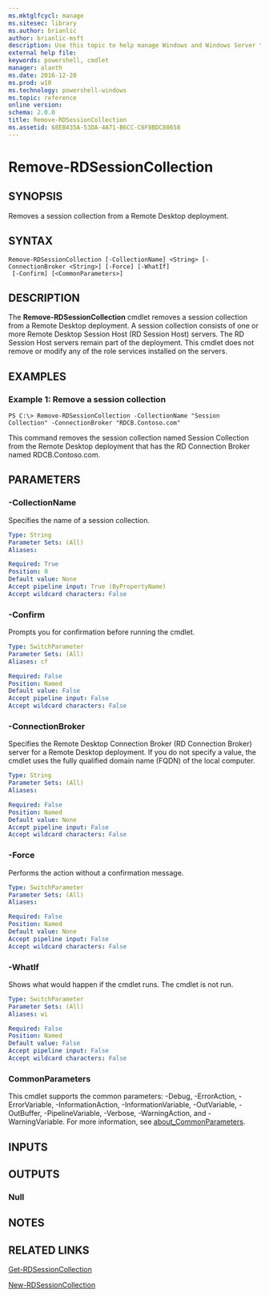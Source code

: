 ```yaml
---
ms.mktglfcycl: manage
ms.sitesec: library
ms.author: brianlic
author: brianlic-msft
description: Use this topic to help manage Windows and Windows Server technologies with Windows PowerShell.
external help file: 
keywords: powershell, cmdlet
manager: alanth
ms.date: 2016-12-20
ms.prod: w10
ms.technology: powershell-windows
ms.topic: reference
online version: 
schema: 2.0.0
title: Remove-RDSessionCollection
ms.assetid: 68EB435A-53DA-4A71-B6CC-C6F8BDC80658
---
```


# Remove-RDSessionCollection

## SYNOPSIS
Removes a session collection from a Remote Desktop deployment.

## SYNTAX

```
Remove-RDSessionCollection [-CollectionName] <String> [-ConnectionBroker <String>] [-Force] [-WhatIf]
 [-Confirm] [<CommonParameters>]
```

## DESCRIPTION
The **Remove-RDSessionCollection** cmdlet removes a session collection from a Remote Desktop deployment.
A session collection consists of one or more Remote Desktop Session Host (RD Session Host) servers.
The RD Session Host servers remain part of the deployment.
This cmdlet does not remove or modify any of the role services installed on the servers.

## EXAMPLES

### Example 1: Remove a session collection
```
PS C:\> Remove-RDSessionCollection -CollectionName "Session Collection" -ConnectionBroker "RDCB.Contoso.com"
```

This command removes the session collection named Session Collection from the Remote Desktop deployment that has the RD Connection Broker named RDCB.Contoso.com.

## PARAMETERS

### -CollectionName
Specifies the name of a session collection.

```yaml
Type: String
Parameter Sets: (All)
Aliases: 

Required: True
Position: 0
Default value: None
Accept pipeline input: True (ByPropertyName)
Accept wildcard characters: False
```

### -Confirm
Prompts you for confirmation before running the cmdlet.

```yaml
Type: SwitchParameter
Parameter Sets: (All)
Aliases: cf

Required: False
Position: Named
Default value: False
Accept pipeline input: False
Accept wildcard characters: False
```

### -ConnectionBroker
Specifies the Remote Desktop Connection Broker (RD Connection Broker) server for a Remote Desktop deployment.
If you do not specify a value, the cmdlet uses the fully qualified domain name (FQDN) of the local computer.

```yaml
Type: String
Parameter Sets: (All)
Aliases: 

Required: False
Position: Named
Default value: None
Accept pipeline input: False
Accept wildcard characters: False
```

### -Force
Performs the action without a confirmation message.

```yaml
Type: SwitchParameter
Parameter Sets: (All)
Aliases: 

Required: False
Position: Named
Default value: None
Accept pipeline input: False
Accept wildcard characters: False
```

### -WhatIf
Shows what would happen if the cmdlet runs.
The cmdlet is not run.

```yaml
Type: SwitchParameter
Parameter Sets: (All)
Aliases: wi

Required: False
Position: Named
Default value: False
Accept pipeline input: False
Accept wildcard characters: False
```

### CommonParameters
This cmdlet supports the common parameters: -Debug, -ErrorAction, -ErrorVariable, -InformationAction, -InformationVariable, -OutVariable, -OutBuffer, -PipelineVariable, -Verbose, -WarningAction, and -WarningVariable. For more information, see [about_CommonParameters](http://go.microsoft.com/fwlink/?LinkID=113216).

## INPUTS

## OUTPUTS

### Null

## NOTES

## RELATED LINKS

[Get-RDSessionCollection](./Get-RDSessionCollection.md)

[New-RDSessionCollection](./New-RDSessionCollection.md)

